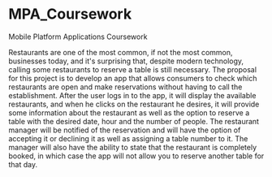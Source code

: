 # MPA_Coursework
Mobile Platform Applications Coursework

Restaurants are one of the most common, if not the most common, businesses today, and it's surprising that, despite modern technology, calling some restaurants to reserve a table is still necessary.
The proposal for this project is to develop an app that allows consumers to check which restaurants are open and make reservations without having to call the establishment.
After the user logs in to the app, it will display the available restaurants, and when he clicks on the restaurant he desires, it will provide some information about the restaurant as well as the option to reserve a table with the desired date, hour and the number of people. 
The restaurant manager will be notified of the reservation and will have the option of accepting it or declining it as well as assigning a table number to it.
The manager will also have the ability to state that the restaurant is completely booked, in which case the app will not allow you to reserve another table for that day.

